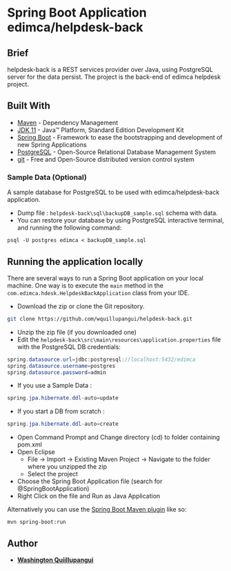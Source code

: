 # Spring Boot Application edimca/helpdesk-back

## Brief

helpdesk-back is a REST services provider over Java, using PostgreSQL server for the data persist. The project is the back-end of edimca helpdesk project.

## Built With

- [Maven](https://maven.apache.org/) - Dependency Management
- [JDK 11](https://www.oracle.com/technetwork/java/javase/downloads/jdk11-downloads-5066655.html) - Java™ Platform, Standard Edition Development Kit
- [Spring Boot](https://spring.io/projects/spring-boot) - Framework to ease the bootstrapping and development of new Spring Applications
- [PostgreSQL](https://www.postgresql.org) - Open-Source Relational Database Management System
- [git](https://git-scm.com/) - Free and Open-Source distributed version control system

### Sample Data (Optional)

A sample database for PostgreSQL to be used with edimca/helpdesk-back application.

- Dump file :
  `helpdesk-back\sql\backupDB_sample.sql` schema with data.
- You can restore your database by using PostgreSQL interactive terminal, and running the following command:

```
psql -U postgres edimca < backupDB_sample.sql
```

## Running the application locally

There are several ways to run a Spring Boot application on your local machine. One way is to execute the `main` method in the `com.edimca.hdesk.HelpdeskBackApplication` class from your IDE.

- Download the zip or clone the Git repository.

```sh
git clone https://github.com/wquillupangui/helpdesk-back.git
```

- Unzip the zip file (if you downloaded one)
- Edit the `helpdesk-back\src\main\resources\application.properties` file with the PostgreSQL DB credentials:

```java
spring.datasource.url=jdbc:postgresql://localhost:5432/edimca
spring.datasource.username=postgres
spring.datasource.password=admin
```

  - If you use a Sample Data :

```java
spring.jpa.hibernate.ddl-auto=update
```

  - If you start a DB from scratch :

```java
spring.jpa.hibernate.ddl-auto=create
```

- Open Command Prompt and Change directory (cd) to folder containing pom.xml
- Open Eclipse
  - File -> Import -> Existing Maven Project -> Navigate to the folder where you unzipped the zip
  - Select the project
- Choose the Spring Boot Application file (search for @SpringBootApplication)
- Right Click on the file and Run as Java Application

Alternatively you can use the [Spring Boot Maven plugin](https://docs.spring.io/spring-boot/docs/current/reference/html/build-tool-plugins-maven-plugin.html) like so:

```
mvn spring-boot:run
```

## Author

- **[Washington Quiillupangui](https://github.com/phillipjohnston)**

